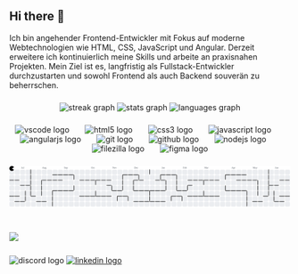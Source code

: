 ## Hi there 👋

<!--
**t4nell/t4nell** is a ✨ _special_ ✨ repository because its `README.md` (this file) appears on your GitHub profile.

Here are some ideas to get you started:


<h1 align="left">Hi 👋! My name is Michel Korfmacher, and I'm a Developer, from Bavaria/Germany.</h1>

###

<p align="left">
- 🔭 I’m currently working on Join.
- 🌱 I’m currently learning coding at Developer Akademie GmbH.
- 📫 How to reach me: 
-->Ich bin angehender Frontend-Entwickler mit Fokus auf moderne Webtechnologien wie HTML, CSS, JavaScript und Angular. Derzeit erweitere ich kontinuierlich meine Skills und arbeite an praxisnahen Projekten. Mein Ziel ist es, langfristig als Fullstack-Entwickler durchzustarten und sowohl Frontend als auch Backend souverän zu beherrschen.
</p>

###

<div align="center">
  <img src="https://streak-stats.demolab.com?user=t4nell&locale=en&mode=daily&theme=dracula&hide_border=false&border_radius=5" height="150" alt="streak graph"  />
  <img src="https://github-readme-stats.vercel.app/api?username=t4nell&hide_title=false&hide_rank=false&show_icons=true&include_all_commits=true&count_private=true&disable_animations=false&theme=dracula&locale=en&hide_border=false" height="150" alt="stats graph"  />
  <img src="https://github-readme-stats.vercel.app/api/top-langs?username=t4nell&locale=en&hide_title=false&layout=compact&card_width=320&langs_count=5&theme=dracula&hide_border=false" height="150" alt="languages graph"  />
</div>

###

<div align="center">
  <img src="https://cdn.jsdelivr.net/gh/devicons/devicon/icons/vscode/vscode-original.svg" height="35" alt="vscode logo"  />
  <img width="20" />
  <img src="https://cdn.jsdelivr.net/gh/devicons/devicon/icons/html5/html5-original.svg" height="35" alt="html5 logo"  />
  <img width="20" />
  <img src="https://cdn.jsdelivr.net/gh/devicons/devicon/icons/css3/css3-original.svg" height="35" alt="css3 logo"  />
  <img width="20" />
  <img src="https://cdn.jsdelivr.net/gh/devicons/devicon/icons/javascript/javascript-original.svg" height="35" alt="javascript logo"  />
  <img width="20" />
  <img src="https://cdn.jsdelivr.net/gh/devicons/devicon/icons/angularjs/angularjs-original.svg" height="35" alt="angularjs logo"  />
  <img width="20" />
  <img src="https://cdn.jsdelivr.net/gh/devicons/devicon/icons/git/git-original.svg" height="35" alt="git logo"  />
  <img width="20" />
  <img src="https://cdn.jsdelivr.net/gh/devicons/devicon/icons/github/github-original.svg" height="35" alt="github logo"  />
  <img width="20" />
  <img src="https://cdn.jsdelivr.net/gh/devicons/devicon/icons/nodejs/nodejs-original.svg" height="35" alt="nodejs logo"  />
  <img width="20" />
  <img src="https://cdn.jsdelivr.net/gh/devicons/devicon/icons/filezilla/filezilla-plain.svg" height="35" alt="filezilla logo"  />
  <img width="20" />
  <img src="https://cdn.jsdelivr.net/gh/devicons/devicon/icons/figma/figma-original.svg" height="35" alt="figma logo"  />
</div>

###

<picture>
  <source media="(prefers-color-scheme: dark)" srcset="https://raw.githubusercontent.com/t4nell/t4nell/output/pacman-contribution-graph-dark.svg">
  <source media="(prefers-color-scheme: light)" srcset="https://raw.githubusercontent.com/t4nell/t4nell/output/pacman-contribution-graph.svg">
  <img alt="pacman contribution graph" src="https://raw.githubusercontent.com/t4nell/t4nell/output/pacman-contribution-graph.svg">
</picture>

###

<br clear="both">

<div align="left">
  <img src="https://profile-counter.glitch.me/t4nell/count.svg?"  />
</div>

###

<div align="left">
  <img src="https://img.shields.io/static/v1?message=Discord&logo=discord&label=&color=7289DA&logoColor=white&labelColor=&style=for-the-badge" height="35" alt="discord logo"  />
  <a href="https://www.linkedin.com/in/mich%C3%A9l-korfmacher-33a966357/" target="_blank">
    <img src="https://img.shields.io/static/v1?message=LinkedIn&logo=linkedin&label=&color=0077B5&logoColor=white&labelColor=&style=for-the-badge" height="35" alt="linkedin logo"  />
  </a>
</div>

###
